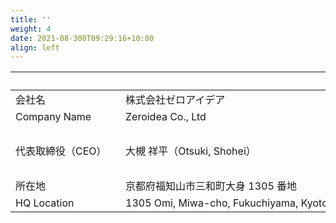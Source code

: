 ```yaml
---
title: ''
weight: 4
date: 2021-08-300T09:29:16+10:00
align: left
---
```



|  &emsp;&emsp;&emsp;&emsp;&emsp;&emsp;&emsp;&emsp;&emsp;&emsp; | &emsp;&emsp;&emsp;&emsp;&emsp;&emsp;&emsp;&emsp;&emsp;&emsp;&emsp;&emsp;&emsp;&emsp;&emsp;&emsp;&emsp;&emsp;&emsp;&emsp;&emsp;&emsp;&emsp;&emsp;&emsp;&emsp;&emsp;&emsp;&emsp;&emsp;&emsp;&emsp;&emsp;&emsp;&emsp;   |
| --- | --- |
| 会社名                | 株式会社ゼロアイデア           |
| Company Name          | Zeroidea Co., Ltd              |
| &emsp;| &emsp; |
| 代表取締役（CEO）     | 大槻 祥平（Otsuki, Shohei）    |
| &emsp; | &emsp; |
| 所在地 | 京都府福知山市三和町大身 1305 番地   |
| HQ Location | 1305 Omi, Miwa-cho, Fukuchiyama, Kyoto, JP |